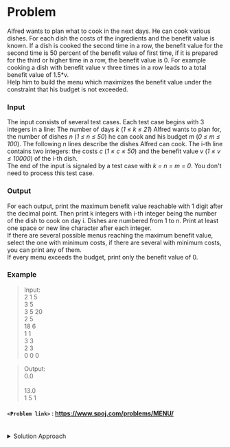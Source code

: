 # Problem
Alfred wants to plan what to cook in the next days. He can cook various dishes. For each dish the costs of the ingredients and the benefit value is known. If a dish is cooked the second time in a row, the benefit value for the second time is 50 percent of the benefit value of first time, if it is prepared for the third or higher time in a row, the benefit value is 0. For example cooking a dish with benefit value v three times in a row leads to a total benefit value of 1.5\*v.  
Help him to build the menu which maximizes the benefit value under the constraint that his budget is not exceeded.

### Input
The input consists of several test cases. Each test case begins with 3 integers in a line: The number of days _k_ (_1 ≤ k ≤ 21_) Alfred wants to plan for, the number of dishes _n_ (_1 ≤ n ≤ 50_) he can cook and his budget _m_ (_0 ≤ m ≤ 100_). The following _n_ lines describe the dishes Alfred can cook. The i-th line contains two integers: the costs _c_ (_1 ≤ c ≤ 50_) and the benefit value _v_ (_1 ≤ v ≤ 10000_) of the i-th dish.  
The end of the input is signaled by a test case with _k = n = m = 0_. You don't need to process this test case.

### Output
For each output, print the maximum benefit value reachable with 1 digit after the decimal point. Then print k integers with i-th integer being the number of the dish to cook on day i. Dishes are numbered from 1 to n. Print at least one space or new line character after each integer.  
If there are several possible menus reaching the maximum benefit value, select the one with minimum costs, if there are several with minimum costs, you can print any of them.  
If every menu exceeds the budget, print only the benefit value of 0.

### Example
>Input:<br/>
2 1 5<br/>
3 5<br/>
3 5 20<br/>
2 5<br/>
18 6<br/>
1 1<br/>
3 3<br/>
2 3<br/>
0 0 0<br/>

>Output:<br/>
0.0<br/>
><br/>
>13.0<br/>
1 5 1<br/>

#### `<Problem link>` : <https://www.spoj.com/problems/MENU/>
<br/>
<details>
  <summary>Solution Approach</summary>
  
  ######
  
   
  
  ### References
  
  ><br/>
  
</details>

